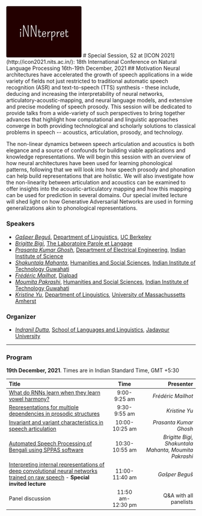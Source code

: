<!-- # Representation of speech, articulatory dynamics, prosody and language in layers. What do the models know? -->

<img src="innterpret_logo.png" alt="innterpret" width="200"/>
# Special Session, S2 at [ICON 2021](http://icon2021.nits.ac.in/): 18th International Conference on Natural Language Processing 
16th-19th December, 2021 
## Motivation
Neural architectures have accelerated the growth of speech applications in a wide variety of fields not just restricted to traditional automatic speech recognition (ASR) and text-to-speech (TTS) synthesis - these include, deducing and increasing the interpretability of neural networks, articulatory-acoustic-mapping, and neural language models, and extensive and precise modeling of speech prosody. This session will be dedicated to provide talks from a wide-variety of such perspectives to bring together advances that highlight how computational and linguistic approaches converge in both providing technological and scholarly solutions to classical problems in speech -- acoustics, articulation, prosody, and technology.

The non-linear dynamics between speech articulation and acoustics is both elegance and a source of confounds for building viable applications and knowledge representations. We will begin this session with an overview of how neural architectures have been used for learning phonological patterns, following that we will look into how speech prosody and phonation can help build representations that are holistic. We will also investigate how the non-linearity between articulation and acoustics can be examined to offer insights into the acoustic-articulatory mapping and how this mapping can be used for prediction in several domains. Our special invited lecture will shed light on how Generative Adversarial Networks are used in forming generalizations akin to phonological representations.

### Speakers
- [*Gašper Beguš*](https://gbegus.github.io/), [Department of Linguistics](https://lx.berkeley.edu/), [UC Berkeley](https://www.berkeley.edu/)
- [*Brigitte Bigi*](http://www2.lpl-aix.fr/~bigi/), [The Laboratoire Parole et Langage](https://www.lpl-aix.fr/en/welcome-to-lpl/)
- [*Prasanta Kumar Ghosh*](https://ee.iisc.ac.in/prasanta-kumar-ghosh/), [Department of Electrical Engineering](https://ee.iisc.ac.in/), [Indian Institute of Science](https://iisc.ac.in/)
- [*Shakuntala Mahanta*](https://www.iitg.ac.in/hss/faculty_page_profile.php?name=MzgvUVFIK2oydWpTaXFzNUJOUkExZz09), [Humanities and Social Sciences](https://www.iitg.ac.in/hss/), [Indian Institute of Technology Guwahati](https://www.iitg.ac.in/)
- [*Frédéric Mailhot*](https://www.linkedin.com/in/fmailhot/), [Dialpad](https://www.dialpad.com/)
- [*Moumita Pakrashi*](https://www.researchgate.net/profile/Moumita-Pakrashi), [Humanities and Social Sciences](https://www.iitg.ac.in/hss/), [Indian Institute of Technology Guwahati](https://www.iitg.ac.in/)
- [*Kristine Yu*](https://www.krisyu.org/), [Department of Linguistics](https://www.umass.edu/linguistics), [University of Massachussetts Amherst](https://www.umass.edu/)

### Organizer
- [*Indranil Dutta*](https://duttalab.github.io/indranil.html), [School of Languages and Linguistics](http://www.jaduniv.edu.in/view_department.php?deptid=143), [Jadavpur University](http://www.jaduniv.edu.in/)

---
### Program
**19th December, 2021**. Times are in Indian Standard Time, GMT +5:30

| Title 	| Time 	| Presenter 	|
|:---	|:---:	|---:	|
| [What do RNNs learn when they learn vowel harmony?](fred.md)	| 9:00-9:25 am 	| *Frédéric Mailhot* 	|
| [Representations for multiple dependencies in prosodic structures](yu.md) 	| 9:30-9:55 am 	| *Kristine Yu*	|
| [Invariant and variant characteristics in speech articulation](ghosh.md) 	| 10:00-10:25 am 	| *Prasanta Kumar Ghosh* 	|
| [Automated Speech Processing of Bengali using SPPAS software](pmb.md)	| 10:30-10:55 am 	| *Brigitte Bigi, Shakuntala Mahanta, Moumita Pakrashi* 	|
| [Interpreting internal representations of deep convolutional neural networks trained on raw speech](begus.md) - **Special invited lecture** 	| 11:00-11:40 am 	| *Gašper Beguš* 	|
| Panel discussion 	| 11:50 am-12:30 pm 	| Q&A with all panelists 	|